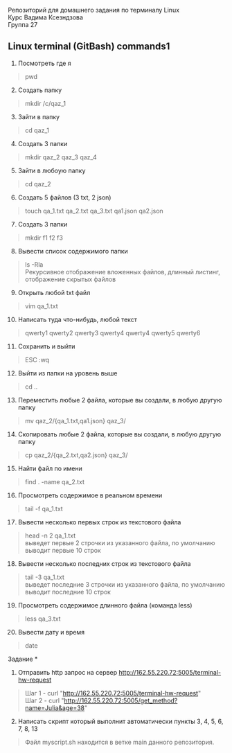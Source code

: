 Репозиторий для домашнего задания по терминалу Linux  
Курс Вадима Ксезндзова  
Группа 27
## Linux terminal (GitBash) commands1 ##
1. Посмотреть где я  
> pwd  
2. Создать папку  
> mkdir /c/qaz_1  
3. Зайти в папку  
> cd qaz_1  
4. Создать 3 папки
> mkdir qaz_2 qaz_3 qaz_4  
5. Зайти в любоую папку  
> сd qaz_2
6. Создать 5 файлов (3 txt, 2 json)  
> touch qa_1.txt qa_2.txt qa_3.txt qa1.json qa2.json  
7. Создать 3 папки  
> mkdir f1 f2 f3
8. Вывести список содержимого папки  
> ls -Rla  
> Рекурсивное отображение вложенных файлов, длинный листинг, отображение скрытых файлов  
9. Открыть любой txt файл  
> vim qa_1.txt  
10. Написать туда что-нибудь, любой текст  
> qwerty1 qwerty2 qwerty3 qwerty4 qwerty4 qwerty5 qwerty6  
11. Cохранить и выйти
> ESC :wq  
12. Выйти из папки на уровень выше  
> cd ..  
13. Переместить любые 2 файла, которые вы создали, в любую другую папку  
> mv qaz_2/{qa_1.txt,qa1.json} qaz_3/  
14. Cкопировать любые 2 файла, которые вы создали, в любую другую папку  
> cp qaz_2/{qa_2.txt,qa2.json} qaz_3/  
15. Найти файл по имени  
> find . -name qa_2.txt  
16. Просмотреть содержимое в реальном времени  
> tail -f qa_1.txt  
17. Вывести несколько первых строк из текстового файла  
> head -n 2 qa_1.txt  
> выведет первые 2 строчки из указанного файла, по умолчанию выводит первые 10 строк   
18. Вывести несколько последних строк из текстового файла  
> tail -3 qa_1.txt  
> выведет последние 3 строчки из указанного файла, по умолчанию выводит последние 10 строк    
19. Просмотреть содержимое длинного файла (команда less)  
> less qa_3.txt  
20. Вывести дату и время  
> date  
  
Задание *  
1. Отправить http запрос на сервер  http://162.55.220.72:5005/terminal-hw-request    
> Шаг 1 - curl "http://162.55.220.72:5005/terminal-hw-request"  
> Шаг 2 - curl "http://162.55.220.72:5005/get_method?name=Julia&age=38"  
2. Написать скрипт который выполнит автоматически пункты 3, 4, 5, 6, 7, 8, 13  
> Файл myscript.sh находится в ветке main данного репозитория.  
   

  
